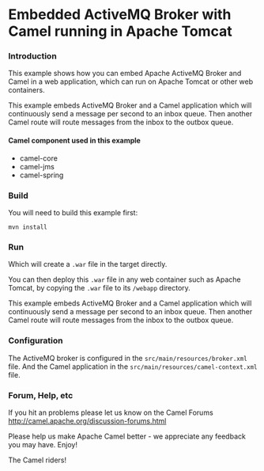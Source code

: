 # Embedded ActiveMQ Broker with Camel running in Apache Tomcat

### Introduction
This example shows how you can embed Apache ActiveMQ Broker and Camel in a web application, which can run on Apache Tomcat or other web containers.

This example embeds ActiveMQ Broker and a Camel application which will continuously send a message per second to an inbox queue.
Then another Camel route will route messages from the inbox to the outbox queue.

#### Camel component used in this example

* camel-core
* camel-jms
* camel-spring

### Build

You will need to build this example first:

	mvn install

### Run

Which will create a `.war` file in the target directly.

You can then deploy this `.war` file in any web container such as
Apache Tomcat, by copying the `.war` file to its `/webapp` directory.

This example embeds ActiveMQ Broker and a Camel application
which will continuously send a message per second to an inbox queue.
Then another Camel route will route messages from the inbox
to the outbox queue.

### Configuration

The ActiveMQ broker is configured in the `src/main/resources/broker.xml` file.
And the Camel application in the `src/main/resources/camel-context.xml` file.


### Forum, Help, etc

If you hit an problems please let us know on the Camel Forums
  <http://camel.apache.org/discussion-forums.html>

Please help us make Apache Camel better - we appreciate any feedback you may
have.  Enjoy!


The Camel riders!

